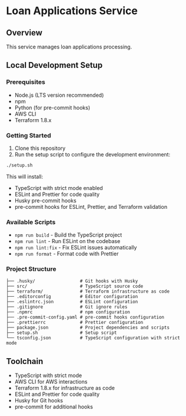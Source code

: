 # Loan Applications Service

## Overview

This service manages loan applications processing.

## Local Development Setup

### Prerequisites

- Node.js (LTS version recommended)
- npm
- Python (for pre-commit hooks)
- AWS CLI
- Terraform 1.8.x

### Getting Started

1. Clone this repository
2. Run the setup script to configure the development environment:

```bash
./setup.sh
```

This will install:
- TypeScript with strict mode enabled
- ESLint and Prettier for code quality
- Husky pre-commit hooks
- pre-commit hooks for ESLint, Prettier, and Terraform validation

### Available Scripts

- `npm run build` - Build the TypeScript project
- `npm run lint` - Run ESLint on the codebase
- `npm run lint:fix` - Fix ESLint issues automatically
- `npm run format` - Format code with Prettier

### Project Structure

```
├── .husky/                 # Git hooks with Husky
├── src/                    # TypeScript source code
├── terraform/              # Terraform infrastructure as code
├── .editorconfig           # Editor configuration
├── .eslintrc.json          # ESLint configuration
├── .gitignore              # Git ignore rules
├── .npmrc                  # npm configuration
├── .pre-commit-config.yaml # pre-commit hooks configuration
├── .prettierrc             # Prettier configuration
├── package.json            # Project dependencies and scripts
├── setup.sh                # Setup script
└── tsconfig.json           # TypeScript configuration with strict mode
```

## Toolchain

- TypeScript with strict mode
- AWS CLI for AWS interactions
- Terraform 1.8.x for infrastructure as code
- ESLint and Prettier for code quality
- Husky for Git hooks
- pre-commit for additional hooks
